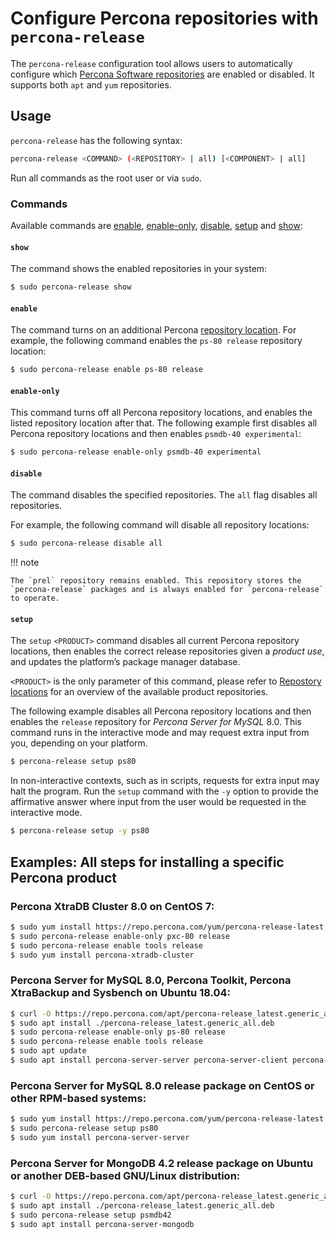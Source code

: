 # Configure Percona repositories with `percona-release`

The `percona-release` configuration tool allows users to automatically configure
which [Percona Software repositories](repository-location.md) are enabled or
disabled. It supports both `apt` and `yum` repositories.

## Usage

`percona-release` has the following syntax:

```sh
percona-release <COMMAND> (<REPOSITORY> | all) [<COMPONENT> | all]
```

Run all commands as the root user or via `sudo`. 

### Commands

Available commands are [enable](#enable), [enable-only](#enable-only), [disable](#disable), [setup](#setup) and [show](#show):


#### `show` 

The command shows the enabled repositories in your system:

```{.bash data-prompt="$"}
$ sudo percona-release show
```


#### `enable`

The command turns on an additional Percona [repository location](repository-location.md).
For example, the following command enables the `ps-80 release` repository
location:

```{.bash data-prompt="$"}
$ sudo percona-release enable ps-80 release
```


#### `enable-only` 

This command turns off all Percona repository locations, and
enables the listed repository location after that. The following example first
disables all Percona repository locations and then enables `psmdb-40
experimental`:

```{.bash data-prompt="$"}
$ sudo percona-release enable-only psmdb-40 experimental
```


#### `disable`

The command disables the specified repositories. The `all` flag disables all repositories.

For example, the following command will disable all repository locations:

```{.bash data-prompt="$"}
$ sudo percona-release disable all
```

!!! note

    The `prel` repository remains enabled. This repository stores the `percona-release` packages and is always enabled for `percona-release` to operate.


#### `setup`

The `setup` `<PRODUCT>` command disables all current Percona
repository locations, then enables the correct release repositories given a
*product use*, and updates the platform’s package manager database.

`<PRODUCT>` is the only parameter of this command, please refer to
[Repostory locations](repository-location.md) for an overview of the available
product repositories.

The following example disables all Percona repository locations and then
enables the `release` repository for *Percona Server for MySQL* 8.0. This
command runs in the interactive mode and may request extra input from you,
depending on your platform.

```{.bash data-prompt="$"}
$ percona-release setup ps80
```

In non-interactive contexts, such as in scripts, requests for extra input may
halt the program.  Run the `setup` command with the `-y` option to provide
the affirmative answer where input from the user would be requested in the
interactive mode.

```{.bash data-prompt="$"}
$ percona-release setup -y ps80
```
## Examples: All steps for installing a specific Percona product

### Percona XtraDB Cluster 8.0 on CentOS 7:

```{.bash data-prompt="$"}
$ sudo yum install https://repo.percona.com/yum/percona-release-latest.noarch.rpm
$ sudo percona-release enable-only pxc-80 release
$ sudo percona-release enable tools release
$ sudo yum install percona-xtradb-cluster
```

### Percona Server for MySQL 8.0, Percona Toolkit, Percona XtraBackup and Sysbench on Ubuntu 18.04:

```{.bash data-prompt="$"}
$ curl -O https://repo.percona.com/apt/percona-release_latest.generic_all.deb
$ sudo apt install ./percona-release_latest.generic_all.deb
$ sudo percona-release enable-only ps-80 release
$ sudo percona-release enable tools release
$ sudo apt update
$ sudo apt install percona-server-server percona-server-client percona-toolkit percona-xtrabackup-80 sysbench
```

### Percona Server for MySQL 8.0 release package on CentOS or other RPM-based systems:

```{.bash data-prompt="$"}
$ sudo yum install https://repo.percona.com/yum/percona-release-latest.noarch.rpm
$ sudo percona-release setup ps80
$ sudo yum install percona-server-server
```

### Percona Server for MongoDB 4.2 release package on Ubuntu or another DEB-based GNU/Linux distribution:

```{.bash data-prompt="$"}
$ curl -O https://repo.percona.com/apt/percona-release_latest.generic_all.deb
$ sudo apt install ./percona-release_latest.generic_all.deb
$ sudo percona-release setup psmdb42
$ sudo apt install percona-server-mongodb
```
